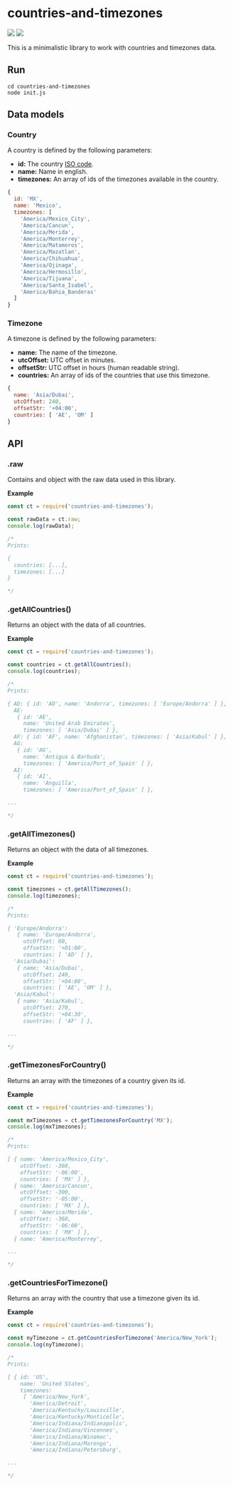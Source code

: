 # countries-and-timezones
![](https://img.shields.io/wercker/ci/wercker/docs.svg?style=flat)
![](https://img.shields.io/dub/l/vibe-d.svg?style=flat)

This is a minimalistic library to work with countries and timezones data.

## Run

```
cd countries-and-timezones
node init.js
```

## Data models

### Country

A country is defined by the following parameters:

* **id:** The country [ISO code](https://es.wikipedia.org/wiki/ISO_3166-1).
* **name:** Name in english.
* **timezones:** An array of ids of the timezones available in the country.

```javascript
{
  id: 'MX',
  name: 'Mexico',
  timezones: [
    'America/Mexico_City',
    'America/Cancun',
    'America/Merida',
    'America/Monterrey',
    'America/Matamoros',
    'America/Mazatlan',
    'America/Chihuahua',
    'America/Ojinaga',
    'America/Hermosillo',
    'America/Tijuana',
    'America/Santa_Isabel',
    'America/Bahia_Banderas'
  ] 
}
```

### Timezone

A timezone is defined by the following parameters:

* **name:** The name of the timezone.
* **utcOffset:** UTC offset in minutes.
* **offsetStr:** UTC offset in hours (human readable string).
* **countries:** An array of ids of the countries that use this timezone.


```javascript
{
  name: 'Asia/Dubai',
  utcOffset: 240,
  offsetStr: '+04:00',
  countries: [ 'AE', 'OM' ]
}
```

## API

### .raw

Contains and object with the raw data used in this library.

**Example**

```javascript
const ct = require('countries-and-timezones');

const rawData = ct.raw;
console.log(rawData);

/*
Prints:

{
  countries: [...],
  timezones: [...]
}

*/

```

### .getAllCountries()

Returns an object with the data of all countries.

**Example**

```javascript
const ct = require('countries-and-timezones');

const countries = ct.getAllCountries();
console.log(countries);

/*
Prints:

{ AD: { id: 'AD', name: 'Andorra', timezones: [ 'Europe/Andorra' ] },
  AE: 
   { id: 'AE',
     name: 'United Arab Emirates',
     timezones: [ 'Asia/Dubai' ] },
  AF: { id: 'AF', name: 'Afghanistan', timezones: [ 'Asia/Kabul' ] },
  AG: 
   { id: 'AG',
     name: 'Antigua & Barbuda',
     timezones: [ 'America/Port_of_Spain' ] },
  AI: 
   { id: 'AI',
     name: 'Anguilla',
     timezones: [ 'America/Port_of_Spain' ] },

...

*/
```

### .getAllTimezones()

Returns an object with the data of all timezones.

**Example**

```javascript
const ct = require('countries-and-timezones');

const timezones = ct.getAllTimezones();
console.log(timezones);

/*
Prints:

{ 'Europe/Andorra': 
   { name: 'Europe/Andorra',
     utcOffset: 60,
     offsetStr: '+01:00',
     countries: [ 'AD' ] },
  'Asia/Dubai': 
   { name: 'Asia/Dubai',
     utcOffset: 240,
     offsetStr: '+04:00',
     countries: [ 'AE', 'OM' ] },
  'Asia/Kabul': 
   { name: 'Asia/Kabul',
     utcOffset: 270,
     offsetStr: '+04:30',
     countries: [ 'AF' ] },

...

*/

```

### .getTimezonesForCountry()

Returns an array with the timezones of a country given its id.

**Example**

```javascript
const ct = require('countries-and-timezones');

const mxTimezones = ct.getTimezonesForCountry('MX');
console.log(mxTimezones);

/*
Prints:

[ { name: 'America/Mexico_City',
    utcOffset: -360,
    offsetStr: '-06:00',
    countries: [ 'MX' ] },
  { name: 'America/Cancun',
    utcOffset: -300,
    offsetStr: '-05:00',
    countries: [ 'MX' ] },
  { name: 'America/Merida',
    utcOffset: -360,
    offsetStr: '-06:00',
    countries: [ 'MX' ] },
  { name: 'America/Monterrey',

...

*/

```

### .getCountriesForTimezone()

Returns an array with the country that use a timezone given its id.

**Example**

```javascript
const ct = require('countries-and-timezones');

const nyTimezone = ct.getCountriesForTimezone('America/New_York');
console.log(nyTimezone);

/*
Prints:

[ { id: 'US',
    name: 'United States',
    timezones: 
     [ 'America/New_York',
       'America/Detroit',
       'America/Kentucky/Louisville',
       'America/Kentucky/Monticello',
       'America/Indiana/Indianapolis',
       'America/Indiana/Vincennes',
       'America/Indiana/Winamac',
       'America/Indiana/Marengo',
       'America/Indiana/Petersburg',

...

*/

```
